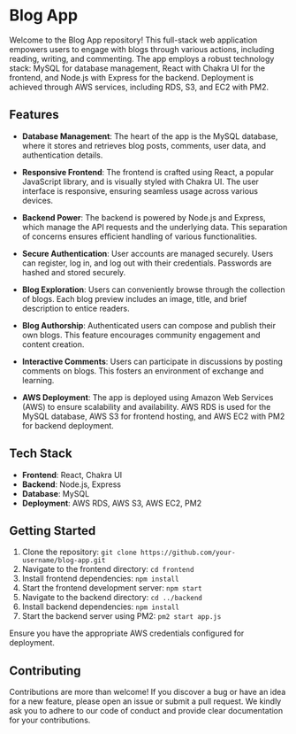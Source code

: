 # Blog App

Welcome to the Blog App repository! This full-stack web application empowers users to engage with blogs through various actions, including reading, writing, and commenting. The app employs a robust technology stack: MySQL for database management, React with Chakra UI for the frontend, and Node.js with Express for the backend. Deployment is achieved through AWS services, including RDS, S3, and EC2 with PM2.

## Features

- **Database Management**: The heart of the app is the MySQL database, where it stores and retrieves blog posts, comments, user data, and authentication details.

- **Responsive Frontend**: The frontend is crafted using React, a popular JavaScript library, and is visually styled with Chakra UI. The user interface is responsive, ensuring seamless usage across various devices.

- **Backend Power**: The backend is powered by Node.js and Express, which manage the API requests and the underlying data. This separation of concerns ensures efficient handling of various functionalities.

- **Secure Authentication**: User accounts are managed securely. Users can register, log in, and log out with their credentials. Passwords are hashed and stored securely.

- **Blog Exploration**: Users can conveniently browse through the collection of blogs. Each blog preview includes an image, title, and brief description to entice readers.

- **Blog Authorship**: Authenticated users can compose and publish their own blogs. This feature encourages community engagement and content creation.

- **Interactive Comments**: Users can participate in discussions by posting comments on blogs. This fosters an environment of exchange and learning.

- **AWS Deployment**: The app is deployed using Amazon Web Services (AWS) to ensure scalability and availability. AWS RDS is used for the MySQL database, AWS S3 for frontend hosting, and AWS EC2 with PM2 for backend deployment.

## Tech Stack

- **Frontend**: React, Chakra UI
- **Backend**: Node.js, Express
- **Database**: MySQL
- **Deployment**: AWS RDS, AWS S3, AWS EC2, PM2

## Getting Started

1. Clone the repository: `git clone https://github.com/your-username/blog-app.git`
2. Navigate to the frontend directory: `cd frontend`
3. Install frontend dependencies: `npm install`
4. Start the frontend development server: `npm start`
5. Navigate to the backend directory: `cd ../backend`
6. Install backend dependencies: `npm install`
7. Start the backend server using PM2: `pm2 start app.js`

Ensure you have the appropriate AWS credentials configured for deployment.

## Contributing

Contributions are more than welcome! If you discover a bug or have an idea for a new feature, please open an issue or submit a pull request. We kindly ask you to adhere to our code of conduct and provide clear documentation for your contributions.



